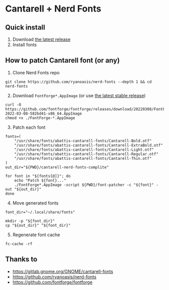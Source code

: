 # Cantarell + Nerd Fonts

## Quick install

1) Download [the latest release](https://github.com/s373r/cantarell-nerd-fonts-complete/releases/latest)
2) Install fonts

## How to patch Cantarell font (or any)

1) Clone Nerd Fonts repo
```shell
git clone https://github.com/ryanoasis/nerd-fonts --depth 1 && cd nerd-fonts
```

2) Download `FontForge*.AppImage` (or use [the latest stable release](https://github.com/ryanoasis/nerd-fonts/releases))
```shell
curl -O https://github.com/fontforge/fontforge/releases/download/20220308/FontForge-2022-03-08-582bd41-x86_64.AppImage
chmod +x ./FontForge-*.AppImage
```

3) Patch each font
```shell
fonts=(
    "/usr/share/fonts/abattis-cantarell-fonts/Cantarell-Bold.otf"
    "/usr/share/fonts/abattis-cantarell-fonts/Cantarell-ExtraBold.otf"
    "/usr/share/fonts/abattis-cantarell-fonts/Cantarell-Light.otf"
    "/usr/share/fonts/abattis-cantarell-fonts/Cantarell-Regular.otf"
    "/usr/share/fonts/abattis-cantarell-fonts/Cantarell-Thin.otf"
)
out_dir="${PWD}/cantarell-nerd-fonts-complite"

for font in "${fonts[@]}"; do
    echo "Patch ${font}..."
    ./FontForge*.AppImage -script ${PWD}/font-patcher -c "${font}" -out "${out_dir}"
done
```

4) Move generated fonts
```shell
font_dir="~/.local/share/fonts"

mkdir -p "${font_dir}"
cp "${out_dir}" "${font_dir}"
```

5) Regenerate font cache
```shell
fc-cache -rf
```

## Thanks to

- https://gitlab.gnome.org/GNOME/cantarell-fonts
- https://github.com/ryanoasis/nerd-fonts
- https://github.com/fontforge/fontforge
